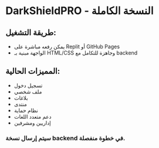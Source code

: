 
# DarkShieldPRO - النسخة الكاملة

## طريقة التشغيل:
- يمكن رفعه مباشرة على Replit أو GitHub Pages
- الواجهة مبنية بـ HTML/CSS وجاهزة للتكامل مع backend

## المميزات الحالية:
- تسجيل دخول
- ملف شخصي
- بلاغات
- منتدى
- نظام حماية
- دعم متعدد اللغات
- إداريين ومشرفين

### سيتم إرسال نسخة backend في خطوة منفصلة.
